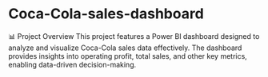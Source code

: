 # Coca-Cola-sales-dashboard
📊 Project Overview This project features a Power BI dashboard designed to analyze and visualize Coca-Cola sales data effectively. The dashboard provides insights into operating profit, total sales, and other key metrics, enabling data-driven decision-making.
